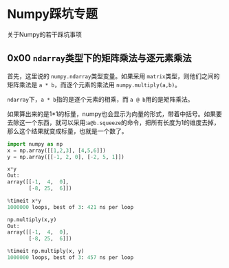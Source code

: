 # Numpy踩坑专题

关于Numpy的若干踩坑事项

## 0x00 `ndarray`类型下的矩阵乘法与逐元素乘法

首先，这里说的 `numpy.ndarray`类型变量。如果采用 `matrix`类型，则他们之间的矩阵乘法是 `a * b`，而逐个元素的乘法用 `numpy.multiply(a,b)`。

`ndarray`下，`a * b`指的是逐个元素的相乘，而 `a @ b`用的是矩阵乘法。

如果算出来的是1*1的标量，numpy也会显示为向量的形式，带着中括号。如果要去除这一个东西，就可以采用:`a@b.squeeze`的命令，把所有长度为1的维度去掉，那么这个结果就变成标量，也就是一个数了。


```python title= "multiply vs *"
import numpy as np
x = np.array([[1,2,3], [4,5,6]])
y = np.array([[-1, 2, 0], [-2, 5, 1]])

x*y
Out: 
array([[-1,  4,  0],
       [-8, 25,  6]])

%timeit x*y
1000000 loops, best of 3: 421 ns per loop

np.multiply(x,y)
Out: 
array([[-1,  4,  0],
       [-8, 25,  6]])

%timeit np.multiply(x, y)
1000000 loops, best of 3: 457 ns per loop
```

